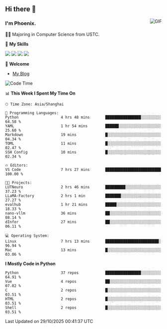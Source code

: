 ## Hi there 👋
<img align="right" alt="GIF" src="https://raw.githubusercontent.com/JoeyBling/JoeyBling/master/pic/pusheencode.gif" />

### I'm Phoenix.

👨‍🎓 Majoring in Computer Science from USTC.

🌟 **My Skills**

![](https://img.shields.io/badge/-Python-3e74a2?style=flat-square&logo=Python&logoColor=fff)
![](https://img.shields.io/badge/-C++-9f62a5?style=flat&logo=cplusplus&logoColor=white)
![](https://img.shields.io/badge/-Linux-185886?style=flat-square&logo=Linux&logoColor=fff)
![](https://img.shields.io/badge/-Rust-ff4136?style=flat-square&logo=Rust&logoColor=fff)

💬 **Welcome**

- [My Blog](https://ysy-phoenix.github.io/)

<!--START_SECTION:waka-->
![Code Time](http://img.shields.io/badge/Code%20Time-1%2C892%20hrs%2040%20mins-blue)

📊 **This Week I Spent My Time On** 

```text
🕑︎ Time Zone: Asia/Shanghai

💬 Programming Languages: 
Python                   4 hrs 48 mins       ████████████████░░░░░░░░░   64.58 % 
YAML                     1 hr 54 mins        ██████░░░░░░░░░░░░░░░░░░░   25.60 % 
Markdown                 19 mins             █░░░░░░░░░░░░░░░░░░░░░░░░   04.34 % 
TOML                     11 mins             █░░░░░░░░░░░░░░░░░░░░░░░░   02.47 % 
SSH Config               10 mins             █░░░░░░░░░░░░░░░░░░░░░░░░   02.34 % 

🔥 Editors: 
VS Code                  7 hrs 27 mins       █████████████████████████   100.00 % 

🐱‍💻 Projects: 
LUTNeuro                 2 hrs 46 mins       █████████░░░░░░░░░░░░░░░░   37.23 % 
LLaMA-Factory            2 hrs 1 min         ███████░░░░░░░░░░░░░░░░░░   27.27 % 
evalhub                  1 hr 21 mins        █████░░░░░░░░░░░░░░░░░░░░   18.33 % 
nano-vllm                36 mins             ██░░░░░░░░░░░░░░░░░░░░░░░   08.14 % 
dInfer                   27 mins             ██░░░░░░░░░░░░░░░░░░░░░░░   06.11 % 

💻 Operating System: 
Linux                    7 hrs 13 mins       ████████████████████████░   96.94 % 
Mac                      13 mins             █░░░░░░░░░░░░░░░░░░░░░░░░   03.06 % 
```

**I Mostly Code in Python** 

```text
Python                   37 repos            ████████████████░░░░░░░░░   64.91 % 
Vue                      4 repos             ██░░░░░░░░░░░░░░░░░░░░░░░   07.02 % 
C                        2 repos             █░░░░░░░░░░░░░░░░░░░░░░░░   03.51 % 
HTML                     2 repos             █░░░░░░░░░░░░░░░░░░░░░░░░   03.51 % 
Shell                    2 repos             █░░░░░░░░░░░░░░░░░░░░░░░░   03.51 % 
```




 Last Updated on 29/10/2025 00:41:37 UTC
<!--END_SECTION:waka-->

<!--
**ysy-phoenix/ysy-phoenix** is a ✨ _special_ ✨ repository because its `README.md` (this file) appears on your GitHub profile.

Here are some ideas to get you started:

- 🔭 I’m currently working on ...
- 🌱 I’m currently learning ...
- 👯 I’m looking to collaborate on ...
- 🤔 I’m looking for help with ...
- 💬 Ask me about ...
- 📫 How to reach me: ...
- 😄 Pronouns: ...
- ⚡ Fun fact: ...
-->

